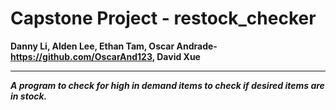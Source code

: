 
# Capstone Project - restock_checker 
**Danny Li, 
Alden Lee, 
Ethan Tam, 
Oscar Andrade- https://github.com/OscarAnd123, 
David Xue**

** **

***A program to check for high in demand items to check if desired items are in stock.***
